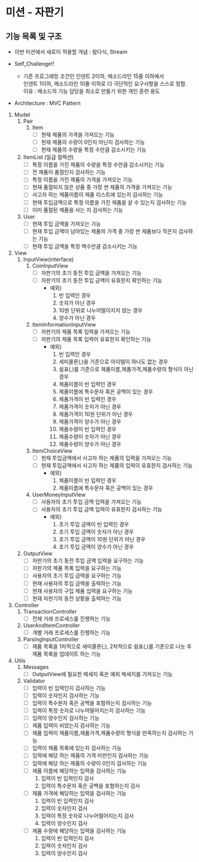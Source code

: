 # 미션 - 자판기

## 기능 목록 및 구조

- 이번 미션에서 새로이 적용할 개념 : 람다식, Stream
- Self_Challenge!!
  - 기존 프로그래밍 조건인 인덴트 2이하, 메소드라인 15줄 이하에서 <br>
                     인덴트 1이하, 메소드라인 10줄 이하로 더 극단적인 요구사항을 스스로 정함.<br>
                     이유 : 메소드의 기능 담당을 최소로 만들기 위한 개인 훈련 용도

- Architecture : MVC Pattern

1. Model
   1. Pair
      1. Item
         - [ ] 현재 제품의 가격을 가져오는 기능
         - [ ] 현재 제품의 수량이 0인지 아닌지 검사하는 기능
         - [ ] 현재 제품의 수량을 특정 수만큼 감소시키는 기능
   2. ItemList (일급 컬렉션)
      - [ ] 특정 이름을 가진 제품의 수량을 특정 수만큼 감소시키는 기능
      - [ ] 전 제품이 품절인지 검사하는 기능
      - [ ] 특정 이름을 가진 제품의 가격을 가져오는 기능
      - [ ] 현재 품절되지 않은 상품 중 가장 싼 제품의 가격을 가져오는 기능
      - [ ] 사고자 하는 제품이름이 제품 리스트에 있는지 검사하는 기능
      - [ ] 현재 투입금액으로 특정 이름을 가진 제품을 살 수 있는지 검사하는 기능
      - [ ] 이미 품절된 제품을 사는 지 검사하는 기능
   3. User
      - [ ] 현재 투입 금액을 가져오는 기능
      - [ ] 현재 투입 금액이 남아있는 제품의 가격 중 가장 싼 제품보다 작은지 검사하는 기능
      - [ ] 현재 투입 금액을 특정 액수만큼 감소시키는 기능
   
2. View
   1. InputView(interface)
      1. CoinInputView
         - [ ] 자판기의 초기 동전 투입 금액을 가져오는 기능
         - [ ] 자판기의 초기 동전 투입 금액이 유효한지 확인하는 기능
           - 예외) 
             1. 빈 입력인 경우
             2. 숫자가 아닌 경우
             3. 10원 단위로 나누어떨이지지 않는 경우
             4. 양수가 아닌 경우
      2. ItemInformationInputView
         - [ ] 자판기의 제품 목록 입력을 가져오는 기능
         - [ ] 자판기의 제품 목록 입력이 유효한지 확인하는 기능
           - 예외)
             1. 빈 입력인 경우
             2. 세미콜론(;)을 기준으로 아이템이 하나도 없는 경우
             3. 쉼표(,)를 기준으로 제품이름,제품가격,제품수량의 형식이 아닌 경우
             4. 제품이름이 빈 입력인 경우
             5. 제품이름에 특수문자 혹은 공백이 있는 경우
             6. 제품가격이 빈 입력인 경우
             7. 제품가격이 숫자가 아닌 경우
             8. 제품가격이 10원 단위가 아닌 경우
             9. 제품가격이 양수가 아닌 경우
             10. 제품수량이 빈 입력인 경우
             11. 제품수량이 숫자가 아닌 경우
             12. 제품수량이 양수가 아닌 경우
      3. ItemChoiceView
         - [ ] 현재 투입금액에서 사고자 하는 제품의 입력을 가져오는 기능
         - [ ] 현재 투입금액에서 사고자 하는 제품의 입력이 유효한지 검사하는 기능
           - 예외)
             1. 제품이름이 빈 입력인 경우
             2. 제품이름에 특수문자 혹은 공백이 있는 경우
      4. UserMoneyInputView
         - [ ] 사용자의 초기 투입 금액 입력을 가져오는 기능
         - [ ] 사용자의 초기 투입 금액 입력이 유효한지 검사하는 기능
           - 예외)
             1. 초기 투입 금액이 빈 입력인 경우
             2. 초기 투입 금액이 숫자가 아닌 경우
             3. 초기 투입 금액이 10원 단위가 아닌 경우
             4. 초기 투입 금액이 양수가 아닌 경우
   2. OutputView
      - [ ] 자판기의 초기 동전 투입 금액 입력을 요구하는 기능
      - [ ] 자판기의 제품 목록 입력을 요구하는 기능
      - [ ] 사용자의 초기 투입 금액을 요구하는 기능
      - [ ] 현재 사용자의 투입 금액을 출력하는 기능
      - [ ] 현재 사용자의 구입 제품 입력을 요구하는 기능
      - [ ] 현재 자판기의 동전 상황을 출력하는 기능

3. Controller
   1. TransactionController
      - [ ] 전체 거래 프로세스를 진행하는 기능
   2. UserAndItemController
      - [ ] 개별 거래 프로세스를 진행하는 기능
   3. ParsingInputController
      - [ ] 제품 목록을 1차적으로 세미콜론(;), 2차적으로 쉼표(,)를 기준으로 나눈 후 제품 목록을 업데이트 하는 기능

4. Utils
   1. Messages
      - [ ] OutputView에 필요한 메세지 혹은 예외 메세지를 가져오는 기능
   2. Validator
      - [ ] 입력이 빈 입력인지 검사하는 기능
      - [ ] 입력이 숫자인지 검사하는 기능
      - [ ] 입력이 특수문자 혹은 공백을 포함하는지 검사하는 기능
      - [ ] 입력이 특정 숫자로 나누어떨어지는지 검사하는 기능
      - [ ] 입력이 양수인지 검사하는 기능
      - [ ] 제품 입력이 비었는지 검사하는 기능
      - [ ] 제품 입력이 제품이름,제품가격,제품수량의 형식을 만족하는지 검사하는 기능
      - [ ] 입력이 제품 목록에 있는지 검사하는 기능
      - [ ] 입력에 해당 하는 제품의 가격 미만인지 검사하는 기능
      - [ ] 입력에 해당 하는 제품의 수량이 0인지 검사하는 기능
      - [ ] 제품 이름에 해당하는 입력을 검사하는 기능
        1. 입력이 빈 입력인지 검사
        2. 입력이 특수문자 혹은 공백을 포함하는지 검사
      - [ ] 제품 가격에 해당하는 입력을 검사하는 기능
        1. 입력이 빈 입력인지 검사
        2. 입력이 숫자인지 검사
        3. 입력이 특정 숫자로 나누어떨어지는지 검사
        4. 입력이 양수인지 검사
      - [ ] 제품 수량에 해당하는 입력을 검사하는 기능
        1. 입력이 빈 입력인지 검사
        2. 입력이 숫자인지 검사
        3. 입력이 양수인지 검사